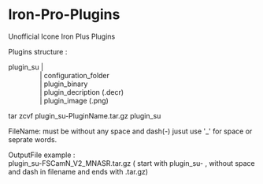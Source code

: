# Iron-Pro-Plugins
Unofficial Icone Iron Plus Plugins  


Plugins structure :

plugin_su |  
&emsp;&emsp;&emsp;&emsp;&nbsp;&nbsp;| configuration_folder  
&emsp;&emsp;&emsp;&emsp;&nbsp;&nbsp;| plugin_binary  
&emsp;&emsp;&emsp;&emsp;&nbsp;&nbsp;| plugin_decription (.decr)  
&emsp;&emsp;&emsp;&emsp;&nbsp;&nbsp;| plugin_image (.png)  
  
tar zcvf plugin_su-PluginName.tar.gz plugin_su

FileName: must be without any space and dash(-) jusut use '_' for space or seprate words.

OutputFile example :  
plugin_su-FSCamN_V2_MNASR.tar.gz ( start with plugin_su- , without space and dash in filename and ends with .tar.gz)
